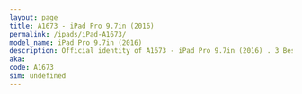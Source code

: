 ```yaml
---
layout: page
title: A1673 - iPad Pro 9.7in (2016)
permalink: /ipads/iPad-A1673/
model_name: iPad Pro 9.7in (2016)
description: Official identity of A1673 - iPad Pro 9.7in (2016) . 3 Best compatible iPad cases for iPad Pro 9.7in (2016). 3 Best compatible iPad pens for iPad Pro 9.7in (2016). 3 Best compatible iPad chargers for iPad Pro 9.7in (2016). 3 Best compatible keyboards for iPad Pro 9.7in (2016).
aka: 
code: A1673
sim: undefined
---
```


